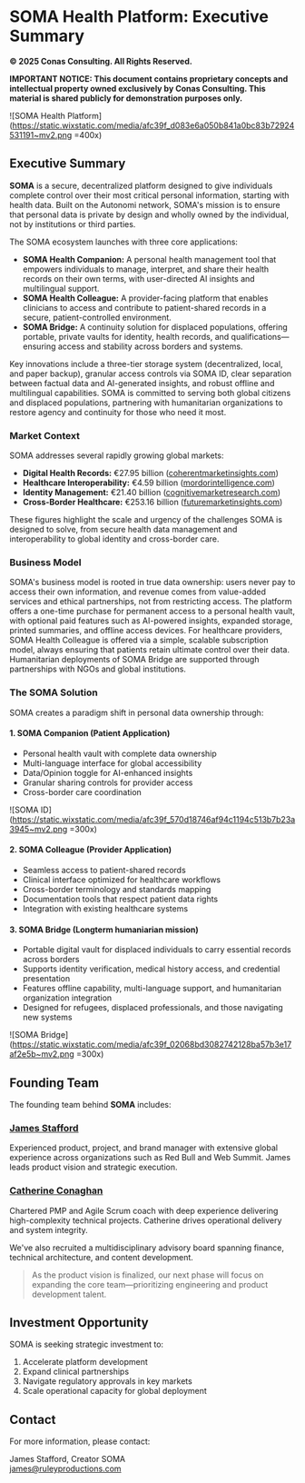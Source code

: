 # SOMA Health Platform: Executive Summary

**© 2025 Conas Consulting. All Rights Reserved.**

**IMPORTANT NOTICE: This document contains proprietary concepts and intellectual property owned exclusively by Conas Consulting. This material is shared publicly for demonstration purposes only.**

![SOMA Health Platform](https://static.wixstatic.com/media/afc39f_d083e6a050b841a0bc83b72924531191~mv2.png =400x)

## Executive Summary

**SOMA** is a secure, decentralized platform designed to give individuals complete control over their most critical personal information, starting with health data. Built on the Autonomi network, SOMA's mission is to ensure that personal data is private by design and wholly owned by the individual, not by institutions or third parties.

The SOMA ecosystem launches with three core applications:

- **SOMA Health Companion:** A personal health management tool that empowers individuals to manage, interpret, and share their health records on their own terms, with user-directed AI insights and multilingual support.
- **SOMA Health Colleague:** A provider-facing platform that enables clinicians to access and contribute to patient-shared records in a secure, patient-controlled environment.
- **SOMA Bridge:** A continuity solution for displaced populations, offering portable, private vaults for identity, health records, and qualifications—ensuring access and stability across borders and systems.

Key innovations include a three-tier storage system (decentralized, local, and paper backup), granular access controls via SOMA ID, clear separation between factual data and AI-generated insights, and robust offline and multilingual capabilities. SOMA is committed to serving both global citizens and displaced populations, partnering with humanitarian organizations to restore agency and continuity for those who need it most.

### Market Context

SOMA addresses several rapidly growing global markets:

- **Digital Health Records:** €27.95 billion ([coherentmarketinsights.com](https://www.coherentmarketinsights.com/))
- **Healthcare Interoperability:** €4.59 billion ([mordorintelligence.com](https://www.mordorintelligence.com/))
- **Identity Management:** €21.40 billion ([cognitivemarketresearch.com](https://www.cognitivemarketresearch.com/))
- **Cross-Border Healthcare:** €253.16 billion ([futuremarketinsights.com](https://www.futuremarketinsights.com/))

These figures highlight the scale and urgency of the challenges SOMA is designed to solve, from secure health data management and interoperability to global identity and cross-border care.

### Business Model

SOMA's business model is rooted in true data ownership: users never pay to access their own information, and revenue comes from value-added services and ethical partnerships, not from restricting access. The platform offers a one-time purchase for permanent access to a personal health vault, with optional paid features such as AI-powered insights, expanded storage, printed summaries, and offline access devices. For healthcare providers, SOMA Health Colleague is offered via a simple, scalable subscription model, always ensuring that patients retain ultimate control over their data. Humanitarian deployments of SOMA Bridge are supported through partnerships with NGOs and global institutions.

### The SOMA Solution

SOMA creates a paradigm shift in personal data ownership through:

#### 1. SOMA Companion (Patient Application)
- Personal health vault with complete data ownership
- Multi-language interface for global accessibility
- Data/Opinion toggle for AI-enhanced insights
- Granular sharing controls for provider access
- Cross-border care coordination

![SOMA ID](https://static.wixstatic.com/media/afc39f_570d18746af94c1194c513b7b23a3945~mv2.png =300x)

#### 2. SOMA Colleague (Provider Application)
- Seamless access to patient-shared records
- Clinical interface optimized for healthcare workflows
- Cross-border terminology and standards mapping
- Documentation tools that respect patient data rights
- Integration with existing healthcare systems

#### 3. SOMA Bridge (Longterm humaniarian mission)
* Portable digital vault for displaced individuals to carry essential records across borders
* Supports identity verification, medical history access, and credential presentation  
* Features offline capability, multi-language support, and humanitarian organization integration
* Designed for refugees, displaced professionals, and those navigating new systems

![SOMA Bridge](https://static.wixstatic.com/media/afc39f_02068bd3082742128ba57b3e17af2e5b~mv2.png =300x)

## Founding Team

The founding team behind **SOMA** includes:

### [James Stafford](https://www.linkedin.com/in/james-stafford-50334962/)
Experienced product, project, and brand manager with extensive global experience across organizations such as Red Bull and Web Summit. James leads product vision and strategic execution.

### [Catherine Conaghan](https://www.linkedin.com/in/catherine-conaghan/)
Chartered PMP and Agile Scrum coach with deep experience delivering high-complexity technical projects. Catherine drives operational delivery and system integrity.

We've also recruited a multidisciplinary advisory board spanning finance, technical architecture, and content development.

> As the product vision is finalized, our next phase will focus on expanding the core team—prioritizing engineering and product development talent.

## Investment Opportunity
SOMA is seeking strategic investment to:
1. Accelerate platform development
2. Expand clinical partnerships
3. Navigate regulatory approvals in key markets
4. Scale operational capacity for global deployment

## Contact

For more information, please contact:

James Stafford, Creator SOMA  
james@ruleyproductions.com